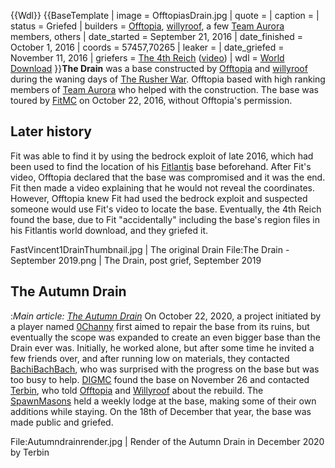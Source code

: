 {{Wdl}}
{{BaseTemplate
| image = OfftopiasDrain.jpg
| quote =
| caption =
| status = Griefed
| builders = [Offtopia](https://2b2t.miraheze.org/wiki/Offtopia), [willyroof](https://2b2t.miraheze.org/wiki/willyroof), a few [Team Aurora](https://2b2t.miraheze.org/wiki/Team_Aurora) members, others
| date_started = September 21, 2016
| date_finished = October 1, 2016
| coords = 57457,70265
| leaker =
| date_griefed = November 11, 2016
| griefers = [The 4th Reich](https://2b2t.miraheze.org/wiki/The_4th_Reich) ([video](https://www.youtube.com/watch?v=YdM_kfOb5kM))
| wdl = [World Download](http://www.mediafire.com/file/97hz4ue764s4wdb/FITLANTIS+WORLD+DOWNLOAD.zip)
}}**The Drain** was a base constructed by [Offtopia](https://2b2t.miraheze.org/wiki/Offtopia) and [willyroof](https://2b2t.miraheze.org/wiki/willyroof) during the waning days of [The Rusher War](https://2b2t.miraheze.org/wiki/The_Rusher_War). Offtopia based with high ranking members of [Team Aurora](https://2b2t.miraheze.org/wiki/Team_Aurora) who helped with the construction. The base was toured by [FitMC](https://2b2t.miraheze.org/wiki/FitMC) on October 22, 2016, without Offtopia's permission.

## Later history
Fit was able to find it by using the bedrock exploit of late 2016, which had been used to find the location of his [Fitlantis](https://2b2t.miraheze.org/wiki/Fitlantis) base beforehand. After Fit's video, Offtopia declared that the base was compromised and it was the end. Fit then made a video explaining that he would not reveal the coordinates. However, Offtopia knew Fit had used the bedrock exploit and suspected someone would use Fit's video to locate the base. Eventually, the 4th Reich found the base, due to Fit "accidentally" including the base's region files in his Fitlantis world download, and they griefed it.

<gallery mode="nolines" widths="300" heights="300">
FastVincent1DrainThumbnail.jpg | The original Drain
File:The Drain - September 2019.png | The Drain, post grief, September 2019
</gallery>

## The Autumn Drain
:*Main article: [The Autumn Drain](https://2b2t.miraheze.org/wiki/The_Autumn_Drain)*
On October 22, 2020, a project initiated by a player named [0Channy](https://2b2t.miraheze.org/wiki/0Channy) first aimed to repair the base from its ruins, but eventually the scope was expanded to create an even bigger base than the Drain ever was. Initially, he worked alone, but after some time he invited a few friends over, and after running low on materials, they contacted [BachiBachBach](https://2b2t.miraheze.org/wiki/BachiBachBach), who was surprised with the progress on the base but was too busy to help. [DIGMC](https://2b2t.miraheze.org/wiki/DIGMC) found the base on November 26 and contacted [Terbin](https://2b2t.miraheze.org/wiki/Terbin), who told [Offtopia](https://2b2t.miraheze.org/wiki/Offtopia) and [Willyroof](https://2b2t.miraheze.org/wiki/Willyroof) about the rebuild. The [SpawnMasons](https://2b2t.miraheze.org/wiki/Spawn_Masons) held a weekly lodge at the base, making some of their own additions while staying. On the 18th of December that year, the base was made public and griefed.

<gallery mode="nolines" widths="300" heights="300">
File:Autumndrainrender.jpg | Render of the Autumn Drain in December 2020 by Terbin
</gallery>